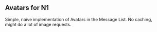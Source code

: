 ## Avatars for N1

Simple, naive implementation of Avatars in the Message List.
No caching, might do a lot of image requests.
